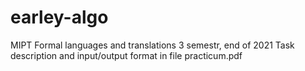 # earley-algo
MIPT Formal languages and translations 3 semestr, end of 2021
Task description and input/output format in file practicum.pdf
